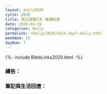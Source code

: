 ```yaml
---
layout: daily2020
cycle: 2020
title: 第15週第7天 補漏拾遺
date: 2020-04-19
categories: daily
permalink: /daily/2020/wk15-day7-daily.html
weekNum: 15
dayNum: 7
---
```


{%- include BibleLinks2020.html -%}

### 禱告：

### 筆記與生活回應：


